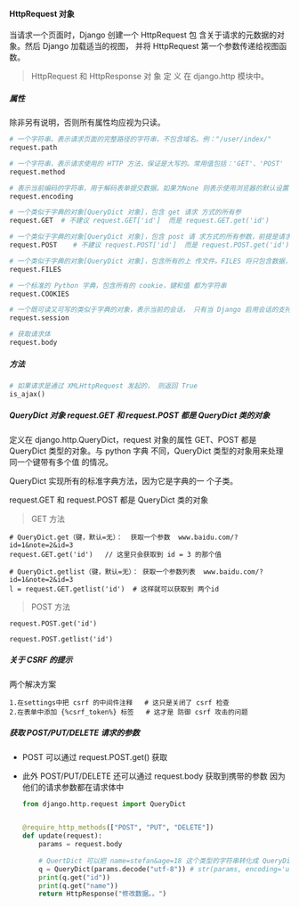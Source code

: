 #### HttpRequest 对象

当请求一个页面时，Django 创建一个 HttpRequest 包 含关于请求的元数据的对象。然后 Django 加载适当的视图， 并将 HttpRequest 第一个参数传递给视图函数。 

> HttpRequest 和 HttpResponse 对 象 定 义 在 django.http 模块中。 

##### 属性

除非另有说明，否则所有属性均应视为只读。

```python
# 一个字符串，表示请求页面的完整路径的字符串，不包含域名。例："/user/index/" 
request.path

# 一个字符串，表示请求使用的 HTTP 方法，保证是大写的。常用值包括：'GET'、'POST' 
request.method

# 表示当前编码的字符串，用于解码表单提交数据。如果为None 则表示使用浏览器的默认设置，一般为 utf-8。这个属性是可写的，可以通过修改它来修改访问表单数据使用的编 码，接下来对属性的任何访问将使用新的 encoding 值。 
request.encoding

# 一个类似于字典的对象[QueryDict 对象]，包含 get 请求 方式的所有参
request.GET  # 不建议 request.GET['id']  而是 request.GET.get('id')  

# 一个类似于字典的对象[QueryDict 对象]，包含 post 请 求方式的所有参数，前提是请求包含表单数据。POST 它不 包含文件上传信息。 
request.POST    # 不建议 request.POST['id']  而是 request.POST.get('id')  

# 一个类似于字典的对象[QueryDict 对象]，包含所有的上 传文件。FILES 将只包含数据，如果请求方法不是 POST 和 <form>的提交方式 enctype="multipart/form-data"， FILES 将是一个空白字典式的对象。 
request.FILES

# 一个标准的 Python 字典，包含所有的 cookie，键和值 都为字符串 
request.COOKIES

# 一个既可读又可写的类似于字典的对象，表示当前的会话， 只有当 Django 启用会话的支持时才可用。 
request.session

# 获取请求体
request.body
```

##### 方法

```python
# 如果请求是通过 XMLHttpRequest 发起的， 则返回 True
is_ajax()
```



##### QueryDict 对象    request.GET 和 request.POST 都是 QueryDict 类的对象

定义在 django.http.QueryDict，request 对象的属性 GET、POST 都是 QueryDict 类型的对象。与 python 字典 不同，QueryDict 类型的对象用来处理同一个键带有多个值 的情况。 

QueryDict 实现所有的标准字典方法，因为它是字典的一 个子类。 

request.GET 和 request.POST 都是 QueryDict 类的对象

> GET 方法

```
# QueryDict.get（键，默认=无）：  获取一个参数  www.baidu.com/?id=1&note=2&id=3
request.GET.get('id')   // 这里只会获取到 id = 3 的那个值

# QueryDict.getlist（键，默认=无）： 获取一个参数列表  www.baidu.com/?id=1&note=2&id=3
l = request.GET.getlist('id')  # 这样就可以获取到 两个id
```

> POST 方法

```
request.POST.get('id')

request.POST.getlist('id')
```



##### 关于 CSRF 的提示 

两个解决方案

```
1.在settings中把 csrf 的中间件注释   # 这只是关闭了 csrf 检查
2.在表单中添加 {%csrf_token%} 标签   # 这才是 防御 csrf 攻击的问题
```



##### 获取 POST/PUT/DELETE 请求的参数

- POST 可以通过 request.POST.get()  获取

- 此外 POST/PUT/DELETE 还可以通过 request.body 获取到携带的参数  因为他们的请求参数都在请求体中

  ```python
  from django.http.request import QueryDict
  
  
  @require_http_methods(["POST", "PUT", "DELETE"])
  def update(request):
      params = request.body   
      
      # QuertDict 可以把 name=stefan&age=18 这个类型的字符串转化成 QueryDict 对象
      q = QueryDict(params.decode("utf-8")) # str(params, encoding='utf-8')
      print(q.get("id"))
      print(q.get("name"))
      return HttpResponse("修改数据。。")
  ```

  
